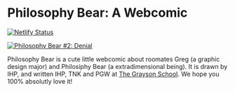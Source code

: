 # Philosophy Bear: A Webcomic
[![Netlify Status](https://api.netlify.com/api/v1/badges/39c70b7d-b694-480b-9bc4-e62c5d7317b1/deploy-status)](https://app.netlify.com/sites/philosiphy-bear/deploys)

[![Philosophy Bear #2: Denial](https://pb.taniwritescode.dev/imgs/2.jpeg)](https://pb.taniwritescode.dev/2)

Philosophy Bear is a cute little webcomic about roomates Greg (a graphic design major) and Philosiphy Bear (a extradimensional being). It is drawn by IHP, and written IHP, TNK and PGW at [The Grayson School](https://thegraysonschool.org). We hope you 100% absolutly love it!
